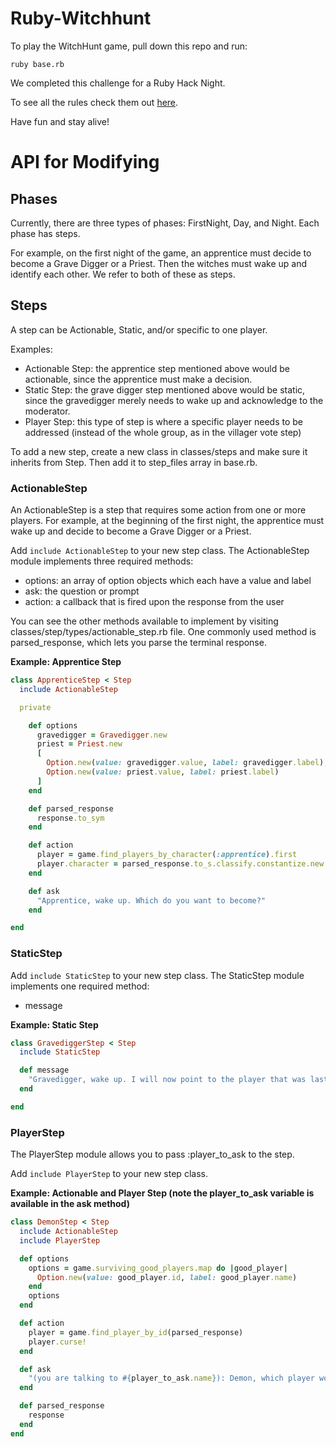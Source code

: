 # Ruby-Witchhunt

To play the WitchHunt game, pull down this repo and run:

`ruby base.rb`

We completed this challenge for a Ruby Hack Night.

To see all the rules check them out [here](http://chocolatepi.net/rules/).

Have fun and stay alive!


# API for Modifying

## Phases

Currently, there are three types of phases: FirstNight, Day, and Night. Each phase has steps.

For example, on the first night of the game, an apprentice must decide to become a Grave Digger or a Priest. Then the witches must wake up and identify each other. We refer to both of these as steps.

## Steps

A step can be Actionable, Static, and/or specific to one player.

Examples:
  - Actionable Step: the apprentice step mentioned above would be actionable, since the apprentice must make a decision.
  - Static Step: the grave digger step mentioned above would be static, since the gravedigger merely needs to wake up and acknowledge to the moderator.
  - Player Step: this type of step is where a specific player needs to be addressed (instead of the whole group, as in the villager vote step)


To add a new step, create a new class in classes/steps and make sure it inherits from Step. Then add it to step_files array in base.rb.

### ActionableStep

An ActionableStep is a step that requires some action from one or more players. For example, at the beginning of the first night, the apprentice must wake up and decide to become a Grave Digger or a Priest.

Add ```include ActionableStep``` to your new step class. The ActionableStep module implements three required methods:

- options: an array of option objects which each have a value and label
- ask: the question or prompt
- action: a callback that is fired upon the response from the user

You can see the other methods available to implement by visiting classes/step/types/actionable_step.rb file. One commonly used method is parsed_response, which lets you parse the terminal response.

**Example: Apprentice Step**

```ruby
class ApprenticeStep < Step
  include ActionableStep

  private

    def options
      gravedigger = Gravedigger.new
      priest = Priest.new
      [
        Option.new(value: gravedigger.value, label: gravedigger.label),
        Option.new(value: priest.value, label: priest.label)
      ]
    end

    def parsed_response
      response.to_sym
    end

    def action
      player = game.find_players_by_character(:apprentice).first
      player.character = parsed_response.to_s.classify.constantize.new
    end

    def ask
      "Apprentice, wake up. Which do you want to become?"
    end

end
```

### StaticStep

Add ```include StaticStep``` to your new step class. The StaticStep module implements one required method:

- message

**Example: Static Step**

```ruby
class GravediggerStep < Step
  include StaticStep

  def message
    "Gravedigger, wake up. I will now point to the player that was last killed."
  end

end
```

### PlayerStep

The PlayerStep module allows you to pass :player_to_ask to the step.

Add ```include PlayerStep``` to your new step class.

**Example: Actionable and Player Step (note the player_to_ask variable is available in the ask method)**

```ruby
class DemonStep < Step
  include ActionableStep
  include PlayerStep

  def options
    options = game.surviving_good_players.map do |good_player|
      Option.new(value: good_player.id, label: good_player.name)
    end
    options
  end

  def action
    player = game.find_player_by_id(parsed_response)
    player.curse!
  end

  def ask
    "(you are talking to #{player_to_ask.name}): Demon, which player would you like to curse?"
  end

  def parsed_response
    response
  end
end
```